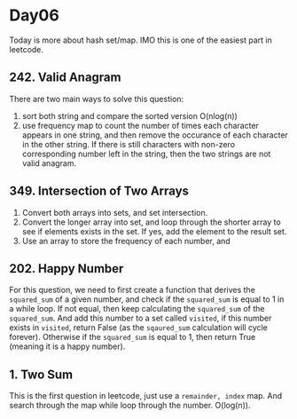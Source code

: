 # Day06

Today is more about hash set/map. IMO this is one of the easiest part in leetcode.

## 242. Valid Anagram
There are two main ways to solve this question:
1. sort both string and compare the sorted version O(nlog(n))
2. use frequency map to count the number of times each character appears in one string, and then remove the occurance of each character in the other string. If there is still characters with non-zero corresponding number left in the string, then the two strings are not valid anagram.

## 349. Intersection of Two Arrays
1. Convert both arrays into sets, and set intersection.
2. Convert the longer array into set, and loop through the shorter array to see if elements exists in the set. If yes, add the element to the result set.
3. Use an array to store the frequency of each number, and 


## 202. Happy Number
For this question, we need to first create a function that derives the `squared_sum` of a given number, and check if the `squared_sum` is equal to 1 in a while loop. If not equal, then keep calculating the `squared_sum` of the `squared_sum`. And add this number to a set called `visited`, if this number exists in `visited`, return False (as the `sqaured_sum` calculation will cycle forever). Otherwise if the `squared_sum` is equal to 1, then return True (meaning it is a happy number).

## 1. Two Sum
This is the first question in leetcode, just use a `remainder, index` map. And search through the map while loop through the number. O(log(n)).
